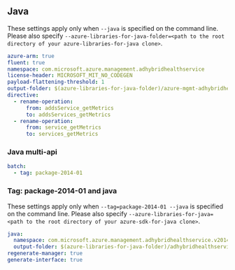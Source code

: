 ## Java

These settings apply only when `--java` is specified on the command line.
Please also specify `--azure-libraries-for-java-folder=<path to the root directory of your azure-libraries-for-java clone>`.

``` yaml $(java)
azure-arm: true
fluent: true
namespace: com.microsoft.azure.management.adhybridhealthservice
license-header: MICROSOFT_MIT_NO_CODEGEN
payload-flattening-threshold: 1
output-folder: $(azure-libraries-for-java-folder)/azure-mgmt-adhybridhealthservice
directive:
  - rename-operation:
      from: addsService_getMetrics
      to: addsServices_getMetrics
  - rename-operation:
      from: service_getMetrics
      to: services_getMetrics
```

### Java multi-api

``` yaml $(java) && $(multiapi)
batch:
  - tag: package-2014-01
```

### Tag: package-2014-01 and java

These settings apply only when `--tag=package-2014-01 --java` is specified on the command line.
Please also specify `--azure-libraries-for-java=<path to the root directory of your azure-sdk-for-java clone>`.

``` yaml $(tag) == 'package-2014-01' && $(java) && $(multiapi)
java:
  namespace: com.microsoft.azure.management.adhybridhealthservice.v2014_01_01
  output-folder: $(azure-libraries-for-java-folder)/adhybridhealthservice/resource-manager/v2014_01_01
regenerate-manager: true
generate-interface: true
```
